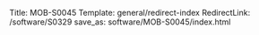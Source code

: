 Title: MOB-S0045
Template: general/redirect-index
RedirectLink: /software/S0329
save_as: software/MOB-S0045/index.html